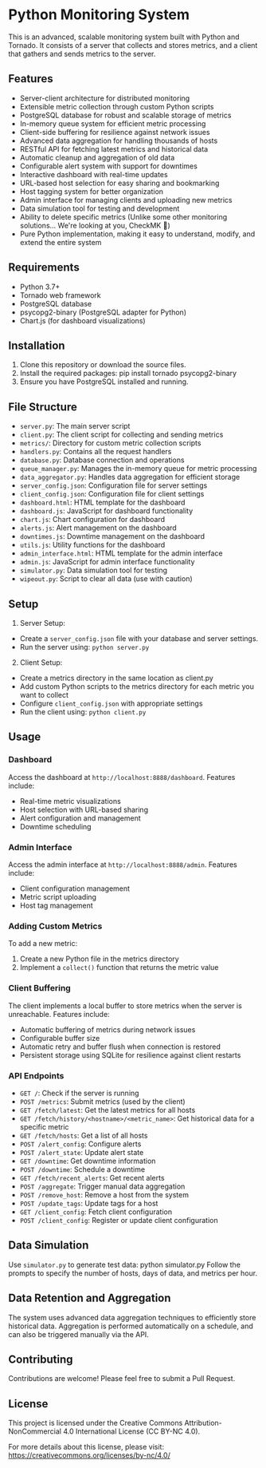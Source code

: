 # Python Monitoring System

This is an advanced, scalable monitoring system built with Python and Tornado. It consists of a server that collects and stores metrics, and a client that gathers and sends metrics to the server.

## Features

- Server-client architecture for distributed monitoring
- Extensible metric collection through custom Python scripts
- PostgreSQL database for robust and scalable storage of metrics
- In-memory queue system for efficient metric processing
- Client-side buffering for resilience against network issues
- Advanced data aggregation for handling thousands of hosts
- RESTful API for fetching latest metrics and historical data
- Automatic cleanup and aggregation of old data
- Configurable alert system with support for downtimes
- Interactive dashboard with real-time updates
- URL-based host selection for easy sharing and bookmarking
- Host tagging system for better organization
- Admin interface for managing clients and uploading new metrics
- Data simulation tool for testing and development
- Ability to delete specific metrics (Unlike some other monitoring solutions... We're looking at you, CheckMK 👀)
- Pure Python implementation, making it easy to understand, modify, and extend the entire system

## Requirements

- Python 3.7+
- Tornado web framework
- PostgreSQL database
- psycopg2-binary (PostgreSQL adapter for Python)
- Chart.js (for dashboard visualizations)

## Installation

1. Clone this repository or download the source files.
2. Install the required packages:
pip install tornado psycopg2-binary
3. Ensure you have PostgreSQL installed and running.

## File Structure

- `server.py`: The main server script
- `client.py`: The client script for collecting and sending metrics
- `metrics/`: Directory for custom metric collection scripts
- `handlers.py`: Contains all the request handlers
- `database.py`: Database connection and operations
- `queue_manager.py`: Manages the in-memory queue for metric processing
- `data_aggregator.py`: Handles data aggregation for efficient storage
- `server_config.json`: Configuration file for server settings
- `client_config.json`: Configuration file for client settings
- `dashboard.html`: HTML template for the dashboard
- `dashboard.js`: JavaScript for dashboard functionality
- `chart.js`: Chart configuration for dashboard
- `alerts.js`: Alert management on the dashboard
- `downtimes.js`: Downtime management on the dashboard
- `utils.js`: Utility functions for the dashboard
- `admin_interface.html`: HTML template for the admin interface
- `admin.js`: JavaScript for admin interface functionality
- `simulator.py`: Data simulation tool for testing
- `wipeout.py`: Script to clear all data (use with caution)

## Setup

1. Server Setup:
- Create a `server_config.json` file with your database and server settings.
- Run the server using: `python server.py`

2. Client Setup:
- Create a metrics directory in the same location as client.py
- Add custom Python scripts to the metrics directory for each metric you want to collect
- Configure `client_config.json` with appropriate settings
- Run the client using: `python client.py`

## Usage

### Dashboard

Access the dashboard at `http://localhost:8888/dashboard`. Features include:
- Real-time metric visualizations
- Host selection with URL-based sharing
- Alert configuration and management
- Downtime scheduling

### Admin Interface

Access the admin interface at `http://localhost:8888/admin`. Features include:
- Client configuration management
- Metric script uploading
- Host tag management

### Adding Custom Metrics

To add a new metric:
1. Create a new Python file in the metrics directory
2. Implement a `collect()` function that returns the metric value

### Client Buffering

The client implements a local buffer to store metrics when the server is unreachable. Features include:
- Automatic buffering of metrics during network issues
- Configurable buffer size
- Automatic retry and buffer flush when connection is restored
- Persistent storage using SQLite for resilience against client restarts

### API Endpoints

- `GET /`: Check if the server is running
- `POST /metrics`: Submit metrics (used by the client)
- `GET /fetch/latest`: Get the latest metrics for all hosts
- `GET /fetch/history/<hostname>/<metric_name>`: Get historical data for a specific metric
- `GET /fetch/hosts`: Get a list of all hosts
- `POST /alert_config`: Configure alerts
- `POST /alert_state`: Update alert state
- `GET /downtime`: Get downtime information
- `POST /downtime`: Schedule a downtime
- `GET /fetch/recent_alerts`: Get recent alerts
- `POST /aggregate`: Trigger manual data aggregation
- `POST /remove_host`: Remove a host from the system
- `POST /update_tags`: Update tags for a host
- `GET /client_config`: Fetch client configuration
- `POST /client_config`: Register or update client configuration

## Data Simulation

Use `simulator.py` to generate test data:
python simulator.py
Follow the prompts to specify the number of hosts, days of data, and metrics per hour.

## Data Retention and Aggregation

The system uses advanced data aggregation techniques to efficiently store historical data. Aggregation is performed automatically on a schedule, and can also be triggered manually via the API.

## Contributing

Contributions are welcome! Please feel free to submit a Pull Request.

## License

This project is licensed under the Creative Commons Attribution-NonCommercial 4.0 International License (CC BY-NC 4.0).

For more details about this license, please visit:
https://creativecommons.org/licenses/by-nc/4.0/